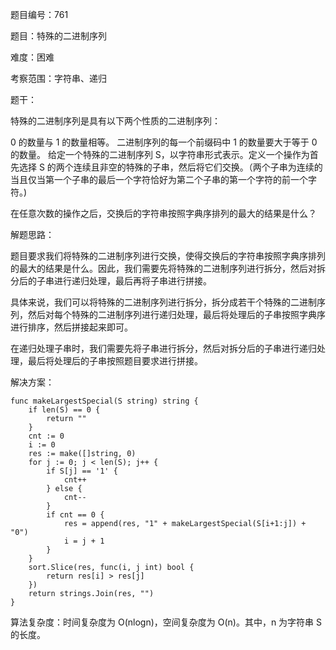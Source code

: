 题目编号：761

题目：特殊的二进制序列

难度：困难

考察范围：字符串、递归

题干：

特殊的二进制序列是具有以下两个性质的二进制序列：

0 的数量与 1 的数量相等。
二进制序列的每一个前缀码中 1 的数量要大于等于 0 的数量。
给定一个特殊的二进制序列 S，以字符串形式表示。定义一个操作为首先选择 S 的两个连续且非空的特殊的子串，然后将它们交换。（两个子串为连续的当且仅当第一个子串的最后一个字符恰好为第二个子串的第一个字符的前一个字符。)

在任意次数的操作之后，交换后的字符串按照字典序排列的最大的结果是什么？

解题思路：

题目要求我们将特殊的二进制序列进行交换，使得交换后的字符串按照字典序排列的最大的结果是什么。因此，我们需要先将特殊的二进制序列进行拆分，然后对拆分后的子串进行递归处理，最后再将子串进行拼接。

具体来说，我们可以将特殊的二进制序列进行拆分，拆分成若干个特殊的二进制序列，然后对每个特殊的二进制序列进行递归处理，最后将处理后的子串按照字典序进行排序，然后拼接起来即可。

在递归处理子串时，我们需要先将子串进行拆分，然后对拆分后的子串进行递归处理，最后将处理后的子串按照题目要求进行拼接。

解决方案：

```
func makeLargestSpecial(S string) string {
    if len(S) == 0 {
        return ""
    }
    cnt := 0
    i := 0
    res := make([]string, 0)
    for j := 0; j < len(S); j++ {
        if S[j] == '1' {
            cnt++
        } else {
            cnt--
        }
        if cnt == 0 {
            res = append(res, "1" + makeLargestSpecial(S[i+1:j]) + "0")
            i = j + 1
        }
    }
    sort.Slice(res, func(i, j int) bool {
        return res[i] > res[j]
    })
    return strings.Join(res, "")
}
```

算法复杂度：时间复杂度为 O(nlogn)，空间复杂度为 O(n)。其中，n 为字符串 S 的长度。